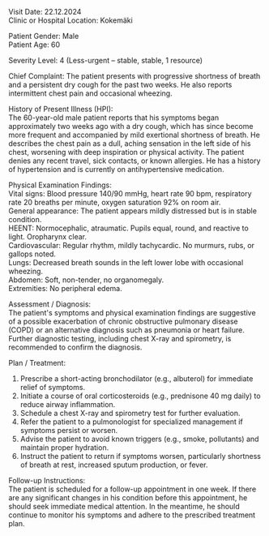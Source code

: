 Visit Date: 22.12.2024  
Clinic or Hospital Location: Kokemäki  

Patient Gender: Male  
Patient Age: 60  

Severity Level: 4 (Less-urgent – stable, stable, 1 resource)

Chief Complaint: The patient presents with progressive shortness of breath and a persistent dry cough for the past two weeks. He also reports intermittent chest pain and occasional wheezing.

History of Present Illness (HPI):  
The 60-year-old male patient reports that his symptoms began approximately two weeks ago with a dry cough, which has since become more frequent and accompanied by mild exertional shortness of breath. He describes the chest pain as a dull, aching sensation in the left side of his chest, worsening with deep inspiration or physical activity. The patient denies any recent travel, sick contacts, or known allergies. He has a history of hypertension and is currently on antihypertensive medication.

Physical Examination Findings:  
Vital signs: Blood pressure 140/90 mmHg, heart rate 90 bpm, respiratory rate 20 breaths per minute, oxygen saturation 92% on room air.  
General appearance: The patient appears mildly distressed but is in stable condition.  
HEENT: Normocephalic, atraumatic. Pupils equal, round, and reactive to light. Oropharynx clear.  
Cardiovascular: Regular rhythm, mildly tachycardic. No murmurs, rubs, or gallops noted.  
Lungs: Decreased breath sounds in the left lower lobe with occasional wheezing.  
Abdomen: Soft, non-tender, no organomegaly.  
Extremities: No peripheral edema.  

Assessment / Diagnosis:  
The patient's symptoms and physical examination findings are suggestive of a possible exacerbation of chronic obstructive pulmonary disease (COPD) or an alternative diagnosis such as pneumonia or heart failure. Further diagnostic testing, including chest X-ray and spirometry, is recommended to confirm the diagnosis.

Plan / Treatment:  
1. Prescribe a short-acting bronchodilator (e.g., albuterol) for immediate relief of symptoms.
2. Initiate a course of oral corticosteroids (e.g., prednisone 40 mg daily) to reduce airway inflammation.
3. Schedule a chest X-ray and spirometry test for further evaluation.
4. Refer the patient to a pulmonologist for specialized management if symptoms persist or worsen.
5. Advise the patient to avoid known triggers (e.g., smoke, pollutants) and maintain proper hydration.
6. Instruct the patient to return if symptoms worsen, particularly shortness of breath at rest, increased sputum production, or fever.

Follow-up Instructions:  
The patient is scheduled for a follow-up appointment in one week. If there are any significant changes in his condition before this appointment, he should seek immediate medical attention. In the meantime, he should continue to monitor his symptoms and adhere to the prescribed treatment plan.
